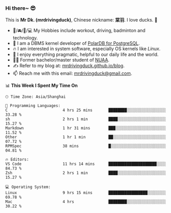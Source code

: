 ### Hi there~ 😎

This is **Mr Dk. (mrdrivingduck)**, Chinese nickname: **棠羽**. I love ducks. 🦆

- 💪/🚘/🏸/💻 My Hobbies include workout, driving, badminton and technology.
- 🍊 I am a DBMS kernel developer of [PolarDB for PostgreSQL](https://github.com/ApsaraDB/PolarDB-for-PostgreSQL).
- 🔥 I am interested in system software, especially OS kernels like *Linux*.
- 🔧 I enjoy everything pragmatic, helpful to our daily life and the world.
- 👨‍🎓 Former bachelor/master student of [NUAA](https://en.wikipedia.org/wiki/Nanjing_University_of_Aeronautics_and_Astronautics).
- ✍ Refer to my blog at: [mrdrivingduck.github.io/blog](https://mrdrivingduck.github.io/blog/).
- 📫 Reach me with this email: [mrdrivingduck@gmail.com](mailto:mrdrivingduck@gmail.com).

<!--START_SECTION:waka-->
📊 **This Week I Spent My Time On** 

```text
🕑︎ Time Zone: Asia/Shanghai

💬 Programming Languages: 
C                        4 hrs 25 mins       ████████░░░░░░░░░░░░░░░░░   33.28 % 
sh                       2 hrs 1 min         ████░░░░░░░░░░░░░░░░░░░░░   15.27 % 
Markdown                 1 hr 31 mins        ███░░░░░░░░░░░░░░░░░░░░░░   11.52 % 
Other                    1 hr 1 min          ██░░░░░░░░░░░░░░░░░░░░░░░   07.72 % 
RPMSpec                  38 mins             █░░░░░░░░░░░░░░░░░░░░░░░░   04.81 % 

🔥 Editors: 
VS Code                  11 hrs 14 mins      █████████████████████░░░░   84.73 % 
Zsh                      2 hrs 1 min         ████░░░░░░░░░░░░░░░░░░░░░   15.27 % 

💻 Operating System: 
Linux                    9 hrs 15 mins       █████████████████░░░░░░░░   69.78 % 
Mac                      4 hrs               ████████░░░░░░░░░░░░░░░░░   30.22 % 
```


<!--END_SECTION:waka-->

<!-- ![Mr Dk.'s GitHub Stats](https://github-readme-stats.vercel.app/api?username=mrdrivingduck&count_private&show_icons=true&theme=buefy) -->

<!-- ![Most Used Languages](https://github-readme-stats.vercel.app/api/top-langs/?username=mrdrivingduck&exclude_repo=mips32-CPU,snort-tcp-socket&theme=buefy&layout=compact&langs_count=10) -->


<!--
**mrdrivingduck/mrdrivingduck** is a ✨ _special_ ✨ repository because its `README.md` (this file) appears on your GitHub profile.

Here are some ideas to get you started:

- 🔭 I’m currently working on ...
- 🌱 I’m currently learning ...
- 👯 I’m looking to collaborate on ...
- 🤔 I’m looking for help with ...
- 💬 Ask me about ...
- 📫 How to reach me: ...
- 😄 Pronouns: ...
- ⚡ Fun fact: ...
-->
